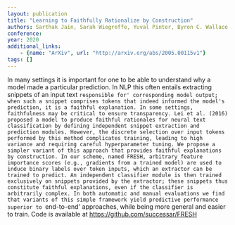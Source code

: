 ```yaml
---
layout: publication
title: "Learning to Faithfully Rationalize by Construction"
authors: Sarthak Jain, Sarah Wiegreffe, Yuval Pinter, Byron C. Wallace
conference: 
year: 2020
additional_links: 
    - {name: "ArXiv", url: "http://arxiv.org/abs/2005.00115v1"}
tags: []
---
```

In many settings it is important for one to be able to understand why a model
made a particular prediction. In NLP this often entails extracting snippets of
an input text `responsible for' corresponding model output; when such a snippet
comprises tokens that indeed informed the model's prediction, it is a faithful
explanation. In some settings, faithfulness may be critical to ensure
transparency. Lei et al. (2016) proposed a model to produce faithful rationales
for neural text classification by defining independent snippet extraction and
prediction modules. However, the discrete selection over input tokens performed
by this method complicates training, leading to high variance and requiring
careful hyperparameter tuning. We propose a simpler variant of this approach
that provides faithful explanations by construction. In our scheme, named
FRESH, arbitrary feature importance scores (e.g., gradients from a trained
model) are used to induce binary labels over token inputs, which an extractor
can be trained to predict. An independent classifier module is then trained
exclusively on snippets provided by the extractor; these snippets thus
constitute faithful explanations, even if the classifier is arbitrarily
complex. In both automatic and manual evaluations we find that variants of this
simple framework yield predictive performance superior to `end-to-end'
approaches, while being more general and easier to train. Code is available at
https://github.com/successar/FRESH